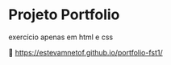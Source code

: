 # Projeto Portfolio

exercício apenas em html e css

🔗 https://estevamnetof.github.io/portfolio-fst1/
